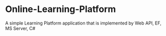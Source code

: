 # Online-Learning-Platform
A simple Learning Platform application that is implemented by Web API, EF, MS Server, C#
